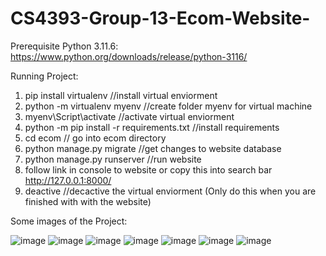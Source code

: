 # CS4393-Group-13-Ecom-Website-

Prerequisite
  Python 3.11.6:
  https://www.python.org/downloads/release/python-3116/


Running Project:
1. pip install virtualenv //install virtual enviorment
2. python -m virtualenv myenv //create folder myenv for virtual machine
3. myenv\Script\activate //activate virtual enviorment
4. python -m pip install -r requirements.txt //install requirements 
5. cd ecom // go into ecom directory
6. python manage.py migrate //get changes to website database
7. python manage.py runserver //run website
8. follow link in console to website or copy this into search bar http://127.0.0.1:8000/
9. deactive //decactive the virtual enviorment (Only do this when you are finished with with the website)

Some images of the Project: 

![image](https://github.com/DivineBanhBao/CS4393-Group-13-Ecom-Website-/assets/99203436/b0d7ded9-bae9-4318-8128-b7c18f758c8e)
![image](https://github.com/DivineBanhBao/CS4393-Group-13-Ecom-Website-/assets/99203436/f5bd329e-923d-4ad5-ba8e-db92a59fb208)
![image](https://github.com/DivineBanhBao/CS4393-Group-13-Ecom-Website-/assets/99203436/c65edcca-cdae-46b4-a596-f6a1b1f529bc)
![image](https://github.com/DivineBanhBao/CS4393-Group-13-Ecom-Website-/assets/99203436/b2d68d9a-380b-4140-82a8-9d401f18f264)
![image](https://github.com/DivineBanhBao/CS4393-Group-13-Ecom-Website-/assets/99203436/0d944a69-e4dc-45bf-b40c-902a720e1ee4)
![image](https://github.com/DivineBanhBao/CS4393-Group-13-Ecom-Website-/assets/99203436/c14738b8-4b5a-4467-a7d0-f2a2365c7a75)
![image](https://github.com/DivineBanhBao/CS4393-Group-13-Ecom-Website-/assets/99203436/ff9e3fcc-fada-41d4-8bfa-0a439ce72965)



